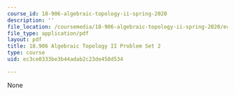 ```yaml
---
course_id: 18-906-algebraic-topology-ii-spring-2020
description: ''
file_location: /coursemedia/18-906-algebraic-topology-ii-spring-2020/ec3ce0333be3b44adab2c23de458d534_MIT18_906S20_pset2.pdf
file_type: application/pdf
layout: pdf
title: 18.906 Algebraic Topology II Problem Set 2
type: course
uid: ec3ce0333be3b44adab2c23de458d534

---
```

None
